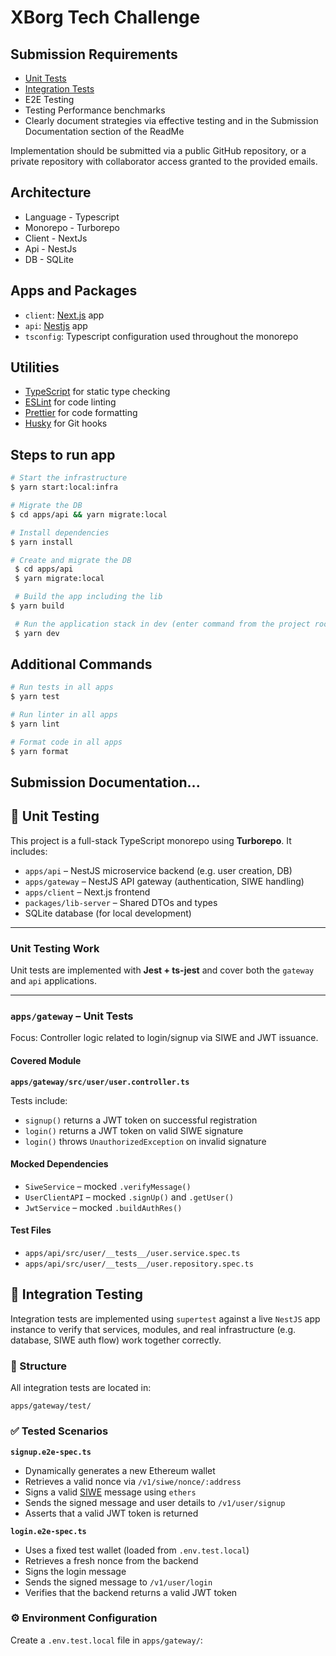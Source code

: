 # XBorg Tech Challenge

## Submission Requirements

- [Unit Tests](#-unit-testing)
- [Integration Tests](#-integration-testing)
- E2E Testing
- Testing Performance benchmarks
- Clearly document strategies via effective testing and in the Submission Documentation section of the ReadMe

Implementation should be submitted via a public GitHub repository, or a private repository with collaborator access granted to the provided emails.

## Architecture

- Language - Typescript
- Monorepo - Turborepo
- Client - NextJs
- Api - NestJs
- DB - SQLite

## Apps and Packages

- `client`: [Next.js](https://nextjs.org/) app
- `api`: [Nestjs](https://nestjs.com) app
- `tsconfig`: Typescript configuration used throughout the monorepo

## Utilities

- [TypeScript](https://www.typescriptlang.org/) for static type checking
- [ESLint](https://eslint.org/) for code linting
- [Prettier](https://prettier.io) for code formatting
- [Husky](https://typicode.github.io/husky/) for Git hooks

## Steps to run app

```bash
# Start the infrastructure
$ yarn start:local:infra

# Migrate the DB
$ cd apps/api && yarn migrate:local

# Install dependencies
$ yarn install

# Create and migrate the DB
 $ cd apps/api
 $ yarn migrate:local

 # Build the app including the lib
$ yarn build

 # Run the application stack in dev (enter command from the project root)
 $ yarn dev
```

## Additional Commands

```bash
# Run tests in all apps
$ yarn test

# Run linter in all apps
$ yarn lint

# Format code in all apps
$ yarn format

```

## Submission Documentation...

## 🧪 Unit Testing

This project is a full-stack TypeScript monorepo using **Turborepo**. It includes:

- `apps/api` – NestJS microservice backend (e.g. user creation, DB)
- `apps/gateway` – NestJS API gateway (authentication, SIWE handling)
- `apps/client` – Next.js frontend
- `packages/lib-server` – Shared DTOs and types
- SQLite database (for local development)

---

### Unit Testing Work

Unit tests are implemented with **Jest + ts-jest** and cover both the `gateway` and `api` applications.

---

### `apps/gateway` – Unit Tests

Focus: Controller logic related to login/signup via SIWE and JWT issuance.

#### Covered Module

**`apps/gateway/src/user/user.controller.ts`**

Tests include:

- `signup()` returns a JWT token on successful registration
- `login()` returns a JWT token on valid SIWE signature
- `login()` throws `UnauthorizedException` on invalid signature

#### Mocked Dependencies

- `SiweService` – mocked `.verifyMessage()`
- `UserClientAPI` – mocked `.signUp()` and `.getUser()`
- `JwtService` – mocked `.buildAuthRes()`

#### Test Files

- `apps/api/src/user/__tests__/user.service.spec.ts`
- `apps/api/src/user/__tests__/user.repository.spec.ts`



## 🔗 Integration Testing

Integration tests are implemented using `supertest` against a live `NestJS` app instance to verify that services, modules, and real infrastructure (e.g. database, SIWE auth flow) work together correctly.

### 📁 Structure

All integration tests are located in:

`apps/gateway/test/`

### ✅ Tested Scenarios

**`signup.e2e-spec.ts`**
- Dynamically generates a new Ethereum wallet
- Retrieves a valid nonce via `/v1/siwe/nonce/:address`
- Signs a valid [SIWE](https://siwe.io) message using `ethers`
- Sends the signed message and user details to `/v1/user/signup`
- Asserts that a valid JWT token is returned

**`login.e2e-spec.ts`**
- Uses a fixed test wallet (loaded from `.env.test.local`)
- Retrieves a fresh nonce from the backend
- Signs the login message
- Sends the signed message to `/v1/user/login`
- Verifies that the backend returns a valid JWT token

### ⚙️ Environment Configuration

Create a `.env.test.local` file in `apps/gateway/`:

